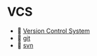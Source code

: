 # VCS

* 📄 [Version Control System](siyuan://blocks/20240510171811-lut9j9d)
* 📄 [git](siyuan://blocks/20231110105237-x78uhqu)
* 📄 [svn](siyuan://blocks/20231110105237-3cwq49l)

　　‍
